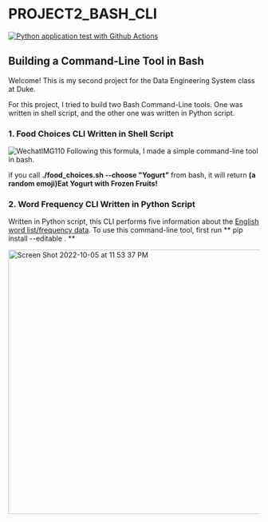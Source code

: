 # PROJECT2_BASH_CLI
[![Python application test with Github Actions](https://github.com/nogibjj/try_Bash_cli/actions/workflows/main.yml/badge.svg)](https://github.com/nogibjj/try_Bash_cli/actions/workflows/main.yml)
## Building a Command-Line Tool in Bash

Welcome! This is my second project for the Data Engineering System class at Duke. 

For this project, I tried to build two Bash Command-Line tools. One was written in shell script, and the other one was written in Python script.

### 1. Food Choices CLI Written in Shell Script
![WechatIMG110](https://user-images.githubusercontent.com/112578003/193317343-3383781a-6557-4d7e-a81f-d563d79ea9eb.jpeg)
  Following this formula, I made a simple command-line tool in bash.
  
  if you call    **./food_choices.sh --choose "Yogurt"** from bash, it will return   **(a random emoji)Eat Yogurt with Frozen Fruits!**
 
### 2. Word Frequency CLI Written in Python Script

Written in Python script, this CLI performs five information about the [English word list/frequency data](https://norvig.com/ngrams/count_1w.txt).
To use this command-line tool, first run ** pip install --editable . **

<img width="529" alt="Screen Shot 2022-10-05 at 11 53 37 PM" src="https://user-images.githubusercontent.com/112578003/194210421-665cc54a-2a3c-4cdd-b879-ecdaeddd0f28.png">
